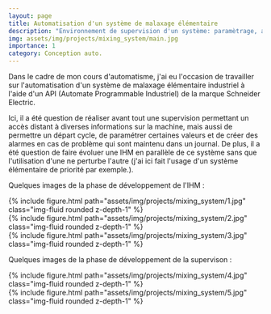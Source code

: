 ```yaml
---
layout: page
title: Automatisation d'un système de malaxage élémentaire
description: "Environnement de supervision d'un système: paramètrage, alarmes, gestion des prioriété et mise en lien d'une IHM avec celui-ci"
img: assets/img/projects/mixing_system/main.jpg
importance: 1
category: Conception auto.
---
```


Dans le cadre de mon cours d'automatisme, j'ai eu l'occasion de travailler sur l'automatisation d'un système de malaxage élémentaire industriel à l'aide d'un API (Automate Programmable Industriel) de la marque Schneider Electric.

Ici, il a été question de réaliser avant tout une supervision permettant un accès distant à diverses informations sur la machine, mais aussi de permettre un départ cycle, de paramétrer certaines valeurs et de créer des alarmes en cas de problème qui sont maintenu dans un journal. De plus, il a été question de faire évoluer une IHM en parallèle de ce système sans que l'utilisation d'une ne perturbe l'autre (j'ai ici fait l'usage d'un système élémentaire de priorité par exemple.).

Quelques images de la phase de développement de l'IHM :

<div class="row">
    <div class="col-sm mt-3 mt-md-0">
        {% include figure.html path="assets/img/projects/mixing_system/1.jpg" class="img-fluid rounded z-depth-1" %}
    </div>
</div>
<div class="row">
    <div class="col-sm mt-3 mt-md-0">
        {% include figure.html path="assets/img/projects/mixing_system/2.jpg" class="img-fluid rounded z-depth-1" %}
    </div>
</div>
<div class="row">
    <div class="col-sm mt-3 mt-md-0">
        {% include figure.html path="assets/img/projects/mixing_system/3.jpg" class="img-fluid rounded z-depth-1" %}
    </div>
</div>

Quelques images de la phase de développement de la supervison :

<div class="row">
    <div class="col-sm mt-3 mt-md-0">
        {% include figure.html path="assets/img/projects/mixing_system/4.jpg" class="img-fluid rounded z-depth-1" %}
    </div>
</div>
<div class="row">
    <div class="col-sm mt-3 mt-md-0">
        {% include figure.html path="assets/img/projects/mixing_system/5.jpg" class="img-fluid rounded z-depth-1" %}
    </div>
</div>
